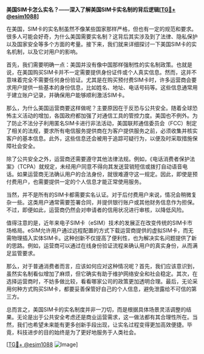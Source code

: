 **美国SIM卡怎么实名？——深入了解美国SIM卡实名制的背后逻辑[[TG💪+ @esim1088](https://t.me/s/esim1088)]**

在美国，SIM卡的实名制虽然不像某些国家那样严格，但也有一定的规范和要求。很多人可能会好奇，为什么美国需要实名制？这背后其实涉及到了法律、隐私保护以及国家安全等多个方面的考量。接下来，我们就来详细探讨一下美国SIM卡的实名机制，以及它对用户的影响。

首先，我们需要明确一点：美国并没有像中国那样强制性的实名制政策。也就是说，在美国购买SIM卡并不一定需要提供身份证件或个人真实信息。然而，这并不意味着完全不需要任何身份验证。尤其是在购买预付费SIM卡时，许多运营商会要求用户提供一些基本的身份信息，比如姓名、地址、电话号码等。这些信息通常用于建立账户记录，并确保用户能够顺利激活SIM卡。

那么，为什么美国运营商要这样做呢？主要原因在于反恐与公共安全。随着全球恐怖主义活动的增加，各国政府都加强了对通信工具的管控力度。美国也不例外。为了防止不法分子利用匿名SIM卡进行非法活动，美国联邦通信委员会（FCC）制定了相关的法规，要求所有电信服务提供商在为客户提供服务之前，必须收集并核实客户的基本信息。此外，这些信息还会被用于追踪可疑行为，以便及时采取措施保障社会安全。

除了公共安全之外，运营商还需要遵守其他法律法规。例如，《电话消费者保护法案》（TCPA）就规定，未经用户同意不得向其发送营销短信或拨打自动语音电话。如果运营商无法确认用户的合法身份，就很难遵守这一规定。因此，即使是预付费用户，也需要提供一定的个人信息才能正常使用服务。

当然，并不是所有的SIM卡都需要实名认证。对于后付费用户来说，情况会稍微复杂一些。这类用户通常需要签署合同，并提供银行账户或其他财务信息作为担保。不过，即便如此，运营商仍然会对申请者的信用状况进行审核，以降低风险。

值得注意的是，近年来电子SIM卡（eSIM）技术的发展正在改变传统的SIM卡市场格局。eSIM允许用户通过远程配置的方式下载运营商提供的虚拟SIM卡，而无需物理插入实体SIM卡。这种创新不仅提高了便利性，也为解决实名问题提供了新的思路。例如，运营商可以通过在线身份验证流程来确认用户的真实身份，从而满足监管要求。

那么，对于普通消费者而言，应该如何应对这种情况呢？首先，我们应该意识到，虽然实名制看似增加了麻烦，但它确实有助于维护网络安全和社会稳定。其次，在选择运营商时，不妨多做比较，看看哪家公司的政策更加透明合理。最后，无论采用何种方式购买SIM卡，都要妥善保管好自己的个人信息，避免泄露给不可信的第三方。

总而言之，美国SIM卡的实名制度并非一刀切，而是根据具体场景灵活调整的结果。无论是出于公共安全考虑还是商业运营需求，这一做法都有其合理性所在。当然，我们也希望未来能有更多创新手段出现，让实名过程变得更加高效便捷。毕竟，科技进步的目的始终是为了更好地服务于人类社会。

[[TG💪+ @esim1088](https://t.me/s/esim1088) ![Image](https://i.postimg.cc/4NQfJmqS/Snipaste-2025-05-13-00-14-12.png)]